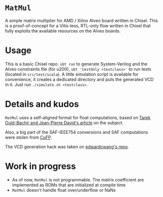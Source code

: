 # `MatMul`

A simple matrix multiplier for AMD / Xilinx Alveo board written in Chisel. This
is a proof-of-concept for a Vitis-less, RTL-only flow written in Chisel that
fully exploits the available resources on the Alveo boards.

# Usage

This is a basic Chisel repo. `sbt run` to generate System-Verilog and the Alveo
constraints file (for u200), `sbt 'testOnly <testclass>'` to run tests (located
in `src/test/scala`). A little simulation script is available for convenience,
it creates a dedicated directory and puts the generated VCD in it. Just run
`./simulate.sh <testclass>`.

# Details and kudos

`MatMul` uses a self-aligned format for float computations, based on [Tarek
Ould-Bachir and Jean-Pierre David's
article](https://doi.org/10.1145/2457443.2457444) on the subject.

Also, a big part of the SAF-IEEE754 conversions and SAF computations were
stolen from [CuFP](https://github.com/FahimeHajizadeh/Custom-Float-HLS.git).

The VCD generation hack was taken on [edwardcwang's
repo](https://github.com/edwardcwang/decoupled-serializer).

# Work in progress

- As of now, `MatMul` is not programmable. The matrix coefficient are
  implemented as ROMs that are initialized at compile time
- `MatMul` doesn't handle float over/underflow or NaNs
